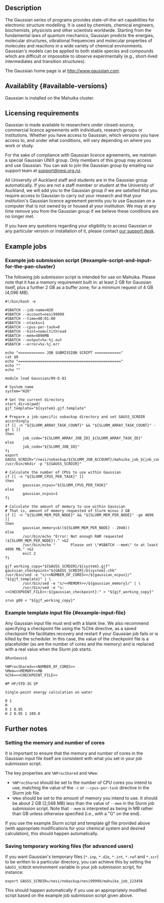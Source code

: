Description
-----------

The Gaussian series of programs provides state-of-the-art capabilities
for electronic structure modelling. It is used by chemists, chemical
engineers, biochemists, physicists and other scientists worldwide.
Starting from the fundamental laws of quantum mechanics, Gaussian
predicts the energies, molecular structures, vibrational frequencies and
molecular properties of molecules and reactions in a wide variety of
chemical environments. Gaussian\'s models can be applied to both stable
species and compounds which are difficult or impossible to observe
experimentally (e.g., short-lived intermediates and transition
structures).

The Gaussian home page is at <http://www.gaussian.com>.

Availablity {#available-versions}
-----------

Gaussian is installed on the Mahuika cluster.

Licensing requirements
----------------------

Gaussian is made available to researchers under closed-source,
commercial licence agreements with individuals, research groups or
institutions. Whether you have access to Gaussian, which versions you
have access to, and under what conditions, will vary depending on where
you work or study.

For the sake of compliance with Gaussian licence agreements, we maintain
a special Gaussian UNIX group. Only members of this group may access and
use Gaussian. You can ask to join the Gaussian group by emailing our
support team at
[support\@nesi.org.nz](mailto:support@nesi.org.nz?subject=Request%20to%20join%20the%20Gaussian%20group).

All University of Auckland staff and students are in the Gaussian group
automatically. If you are not a staff member or student at the
University of Auckland, we will add you to the Gaussian group if we are
satisfied that you require access to Gaussian to carry out your research
and that your institution\'s Gaussian licence agreement permits you to
use Gaussian on a computer that is not owned by or housed at your
institution. We may at any time remove you from the Gaussian group if we
believe these conditions are no longer met.

If you have any questions regarding your eligibility to access Gaussian
or any particular version or installation of it, please contact [our
support desk](mailto:support@nesi.org.nz).

Example jobs
------------

### Example job submission script {#example-script-and-input-for-the-pan-cluster}

The following job submission script is intended for use on Mahuika.
Please note that it has a memory requirement built in: at least 2 GB for
Gaussian itself, plus a further 2 GB as a buffer zone, for a minimum
request of 4 GB (4,096 MB).

    #!/bin/bash -e

    #SBATCH --job-name=H2O
    #SBATCH --account=nesi99999
    #SBATCH --time=00:01:00
    #SBATCH --ntasks=1
    #SBATCH --cpus-per-task=8
    #SBATCH --hint=nomultithread
    #SBATCH --mem=4096MB
    #SBATCH --output=%x-%j.out
    #SBATCH --error=%x-%j.err

    echo "============ JOB SUBMISSION SCRIPT ============"
    cat $0
    echo "==============================================="
    echo ""
    echo ""

    module load Gaussian/09-D.01

    # System name
    system="H2O"

    # Get the current directory
    start_dir=$(pwd)
    gjf_template="${system}.gjf.template"

    # Prepare a job-specific nobackup directory and set GAUSS_SCRDIR accordingly
    if [[ -n "${SLURM_ARRAY_TASK_COUNT}" && "${SLURM_ARRAY_TASK_COUNT}" -gt 1 ]]
    then
            job_code="${SLURM_ARRAY_JOB_ID}_${SLURM_ARRAY_TASK_ID}"
    else
            job_code="${SLURM_JOB_ID}"
    fi
    export GAUSS_SCRDIR="/nesi/nobackup/${SLURM_JOB_ACCOUNT}/mahuika_job_${job_code}"
    /usr/bin/mkdir -p "${GAUSS_SCRDIR}"

    # Calculate the number of CPUs to use within Gaussian
    if [[ -n "${SLURM_CPUS_PER_TASK}" ]]
    then
            gaussian_ncpus="${SLURM_CPUS_PER_TASK}"
    else
            gaussian_ncpus=1
    fi

    # Calculate the amount of memory to use within Gaussian
    # That is, amount of memory requested of Slurm minus 2 GB
    if [[ -n "${SLURM_MEM_PER_NODE}" && "${SLURM_MEM_PER_NODE}" -ge 4096 ]]
    then
            gaussian_memory=$((${SLURM_MEM_PER_NODE} - 2048))
    else
            /usr/bin/echo "Error: Not enough RAM requested (${SLURM_MEM_PER_NODE})." >&2
            /usr/bin/echo "       Please set \"#SBATCH --mem\" to at least 4096 MB." >&2
            exit 2
    fi

    gjf_working_copy="${GAUSS_SCRDIR}/${system}.gjf"
    gaussian_checkpoint="${GAUSS_SCRDIR}/${system}.chk"
    /usr/bin/sed -e "s/<<NUMBER_OF_CORES>>/${gaussian_ncpus}/" "${gjf_template}" | \
            /usr/bin/sed -e "s/<<MEMORY>>/${gaussian_memory}/" | \
            /usr/bin/sed -e "s:<<CHECKPOINT_FILE>>:${gaussian_checkpoint}:" > "${gjf_working_copy}"

    srun g09 < "${gjf_working_copy}"

### Example template input file {#example-input-file}

Any Gaussian input file must end with a blank line. We also recommend
specifying a checkpoint file using the %Chk directive, as a saved
checkpoint file facilitates recovery and restart if your Gaussian job
fails or is killed by the scheduler. In this case, the value of the
checkpoint file is a placeholder (as are the number of cores and the
memory) and is replaced with a real value when the Slurm job starts.

    $RunGauss$

    %NProcShared=<<NUMBER_OF_CORES>>
    %Mem=<<MEMORY>>MB
    %Chk=<<CHECKPOINT_FILE>>

    #P HF/STO-3G SP

    Single-point energy calculation on water

    0 1
    H
    O 1 0.95
    H 2 0.95 1 109.0

Further notes
-------------

### Setting the memory and number of cores

It is important to ensure that the memory and number of cores in the
Gaussian input file itself are consistent with what you set in your job
submission script.

The key properties are `%NProcShared` and `%Mem`:

-   `%NProcShared` should be set to the number of CPU cores you intend
    to use, matching the value of the `-c` or `--cpus-per-task`
    directive in the Slurm job file.
-   `%Mem` should be set to the amount of memory you intend to use. It
    should be about 2 GB (2,048 MB) less than the value of `--mem` in
    the Slurm job submission script. Note that `--mem` is interpreted as
    being in MB rather than GB unless otherwise specified (i.e., with a
    \"G\" on the end).

If you use the example Slurm script and template gjf file provided above
(with appropriate modifications for your chemical system and desired
calculation), this should happen automatically.

### Saving temporary working files (for advanced users)

If you want Gaussian\'s temporary files (`*.inp`, `*.d2e`, `*.int`,
`*.rwf` and `*.scr`) to be written to a particular directory, you can
achieve this by setting the `GAUSS_SCRDIR` environment variable in your
job submission script, for instance:

    export GAUSS_SCRDIR=/nesi/nobackup/nesi99999/mahuika_job_123456

This should happen automatically if you use an appropriately modified
script based on the example job submission script given above.
